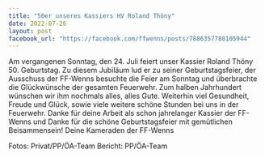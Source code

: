```yaml
---
title: "50er unseres Kassiers HV Roland Thöny"
date: 2022-07-26
layout: post
facebook_url: "https://facebook.com/ffwenns/posts/7886357788105944"
---
```


Am vergangenen Sonntag, den 24. Juli feiert unser Kassier Roland Thöny 50. Geburtstag. Zu diesem Jubiläum lud er zu seiner Geburtstagsfeier, der Ausschuss der FF-Wenns besuchte die Feier am Sonntag und überbrachte die Glückwünsche der gesamten Feuerwehr. Zum halben Jahrhundert wünschen wir ihm nochmals alles, alles Gute. Weiterhin viel Gesundheit, Freude und Glück, sowie viele weitere schöne Stunden bei uns in der Feuerwehr. 
Danke für deine Arbeit als schon jahrelanger Kassier der FF-Wenns und Danke für die schöne Geburtstagsfeier mit gemütlichen Beisammensein! 
Deine Kameraden der FF-Wenns 

 

Fotos: Privat/PP/ÖA-Team
Bericht: PP/ÖA-Team